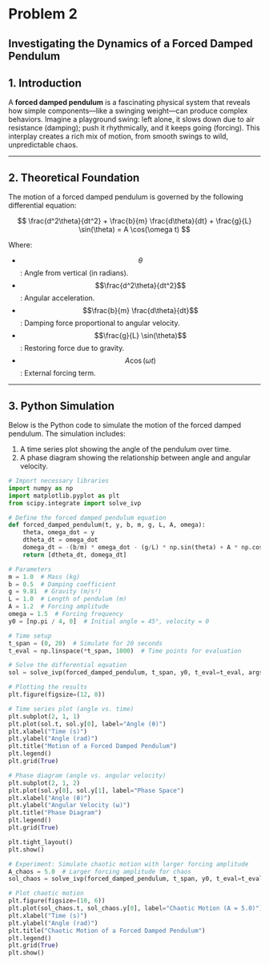 # Problem 2

## Investigating the Dynamics of a Forced Damped Pendulum

## 1. Introduction

A **forced damped pendulum** is a fascinating physical system that reveals how simple components—like a swinging weight—can produce complex behaviors. Imagine a playground swing: left alone, it slows down due to air resistance (damping); push it rhythmically, and it keeps going (forcing). This interplay creates a rich mix of motion, from smooth swings to wild, unpredictable chaos.

---

## 2. Theoretical Foundation

The motion of a forced damped pendulum is governed by the following differential equation:

$$
\frac{d^2\theta}{dt^2} + \frac{b}{m} \frac{d\theta}{dt} + \frac{g}{L} \sin(\theta) = A \cos(\omega t)
$$

Where:
- $$\theta$$: Angle from vertical (in radians).
- $$\frac{d^2\theta}{dt^2}$$: Angular acceleration.
- $$\frac{b}{m} \frac{d\theta}{dt}$$: Damping force proportional to angular velocity.
- $$\frac{g}{L} \sin(\theta)$$: Restoring force due to gravity.
- $$A \cos(\omega t)$$: External forcing term.

---

## 3. Python Simulation

Below is the Python code to simulate the motion of the forced damped pendulum. The simulation includes:
1. A time series plot showing the angle of the pendulum over time.
2. A phase diagram showing the relationship between angle and angular velocity.

```python
# Import necessary libraries
import numpy as np
import matplotlib.pyplot as plt
from scipy.integrate import solve_ivp

# Define the forced damped pendulum equation
def forced_damped_pendulum(t, y, b, m, g, L, A, omega):
    theta, omega_dot = y
    dtheta_dt = omega_dot
    domega_dt = -(b/m) * omega_dot - (g/L) * np.sin(theta) + A * np.cos(omega * t)
    return [dtheta_dt, domega_dt]

# Parameters
m = 1.0  # Mass (kg)
b = 0.5  # Damping coefficient
g = 9.81  # Gravity (m/s²)
L = 1.0  # Length of pendulum (m)
A = 1.2  # Forcing amplitude
omega = 1.5  # Forcing frequency
y0 = [np.pi / 4, 0]  # Initial angle = 45°, velocity = 0

# Time setup
t_span = (0, 20)  # Simulate for 20 seconds
t_eval = np.linspace(*t_span, 1000)  # Time points for evaluation

# Solve the differential equation
sol = solve_ivp(forced_damped_pendulum, t_span, y0, t_eval=t_eval, args=(b, m, g, L, A, omega))

# Plotting the results
plt.figure(figsize=(12, 8))

# Time series plot (angle vs. time)
plt.subplot(2, 1, 1)
plt.plot(sol.t, sol.y[0], label="Angle (θ)")
plt.xlabel("Time (s)")
plt.ylabel("Angle (rad)")
plt.title("Motion of a Forced Damped Pendulum")
plt.legend()
plt.grid(True)

# Phase diagram (angle vs. angular velocity)
plt.subplot(2, 1, 2)
plt.plot(sol.y[0], sol.y[1], label="Phase Space")
plt.xlabel("Angle (θ)")
plt.ylabel("Angular Velocity (ω)")
plt.title("Phase Diagram")
plt.legend()
plt.grid(True)

plt.tight_layout()
plt.show()

# Experiment: Simulate chaotic motion with larger forcing amplitude
A_chaos = 5.0  # Larger forcing amplitude for chaos
sol_chaos = solve_ivp(forced_damped_pendulum, t_span, y0, t_eval=t_eval, args=(b, m, g, L, A_chaos, omega))

# Plot chaotic motion
plt.figure(figsize=(10, 6))
plt.plot(sol_chaos.t, sol_chaos.y[0], label="Chaotic Motion (A = 5.0)")
plt.xlabel("Time (s)")
plt.ylabel("Angle (rad)")
plt.title("Chaotic Motion of a Forced Damped Pendulum")
plt.legend()
plt.grid(True)
plt.show()